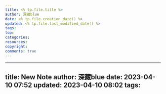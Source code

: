 ```yaml
---
title: <% tp.file.title %>
author: 深藏blue
date: <% tp.file.creation_date() %>
updated: <% tp.file.last_modified_date() %>
tags:
top:   
categories:
resources:
copyright:
comments: true
---
```

---
title: New Note
author: 深藏blue
date: 2023-04-10 07:52
updated: 2023-04-10 08:02
tags:
---


